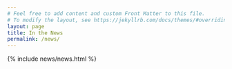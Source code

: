```yaml
---
# Feel free to add content and custom Front Matter to this file.
# To modify the layout, see https://jekyllrb.com/docs/themes/#overriding-theme-defaults
layout: page 
title: In the News
permalink: /news/
---
```


{% include news/news.html %}

